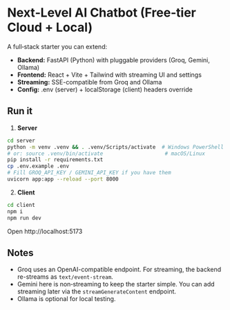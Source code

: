 # Next‑Level AI Chatbot (Free‑tier Cloud + Local)

A full‑stack starter you can extend:
- **Backend:** FastAPI (Python) with pluggable providers (Groq, Gemini, Ollama)
- **Frontend:** React + Vite + Tailwind with streaming UI and settings
- **Streaming:** SSE-compatible from Groq and Ollama
- **Config:** .env (server) + localStorage (client) headers override

## Run it

1) **Server**
```bash
cd server
python -m venv .venv && . .venv/Scripts/activate  # Windows PowerShell
# or: source .venv/bin/activate                    # macOS/Linux
pip install -r requirements.txt
cp .env.example .env
# Fill GROQ_API_KEY / GEMINI_API_KEY if you have them
uvicorn app:app --reload --port 8000
```

2) **Client**
```bash
cd client
npm i
npm run dev
```

Open http://localhost:5173

## Notes

- Groq uses an OpenAI-compatible endpoint. For streaming, the backend re-streams as `text/event-stream`.
- Gemini here is non‑streaming to keep the starter simple. You can add streaming later via the `streamGenerateContent` endpoint.
- Ollama is optional for local testing.
